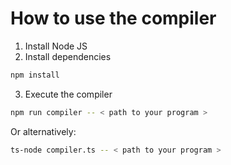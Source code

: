 # How to use the compiler

1. Install Node JS
2. Install dependencies

```bash
npm install
```

3. Execute the compiler

```bash
npm run compiler -- < path to your program >
```

Or alternatively:
```bash
ts-node compiler.ts -- < path to your program >
```
